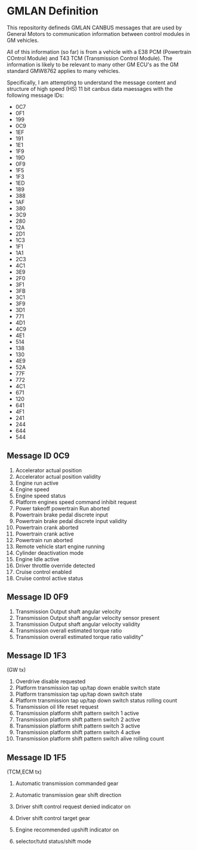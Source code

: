 # GMLAN Definition
This repositority defineds GMLAN CANBUS messages that are used by General Motors to communication information between control modules in GM vehicles.

All of this information (so far) is from a vehicle with a E38 PCM (Powertrain COntrol Module) and T43 TCM (Transmission Control Module). The information is likely to be relevant to many other GM ECU's as the GM standard GMW8762 applies to many vehicles.

Specifically, I am attempting to understand the message content and structure of high speed (HS) 11 bit canbus data maessages with the following message IDs:

- 0C7
- 0F1
- 199
- 0C9
- 1EF
- 191
- 1E1
- 1F9
- 19D
- 0F9
- 1F5
- 1F3
- 1ED
- 189
- 388
- 1AF
- 380
- 3C9
- 280
- 12A
- 2D1
- 1C3
- 1F1
- 1A1
- 2C3
- 4C1
- 3E9
- 2F0
- 3F1
- 3FB
- 3C1
- 3F9
- 3D1
- 771
- 4D1
- 4C9
- 4E1
- 514
- 138
- 130
- 4E9
- 52A
- 77F
- 772
- 4C1
- 671
- 120
- 641
- 4F1
- 241
- 244
- 644
- 544


## Message ID 0C9
1. Accelerator actual position
2. Accelerator actual position validity
3. Engine run active
4. Engine speed
5. Engine speed status
6. Platform engines speed command inhibit request
7. Power takeoff powertrain Run aborted
8. Powertrain brake pedal discrete input
9. Powertrain brake pedal discrete input validity
10. Powertrain crank aborted
11. Powertrain crank active
12. Powertrain run aborted
13. Remote vehicle start engine running
14. Cylinder deactivation mode
15. Engine Idle active
16. Driver throttle override detected
17. Cruise control enabled
18. Cruise control active status

## Message ID 0F9
1. Transmission Output shaft angular velocity
2. Transmission Output shaft angular velocity sensor present
3. Transmission Output shaft angular velocity validity
4. Transmission overall estimated torque ratio
5. Transmission overall estimated torque ratio validity"


## Message ID 1F3	
(GW tx)
1. Overdrive disable requested
2. Platform transmission tap up/tap down enable switch state
3. Platform transmission tap up/tap down switch state
4. Platform transmission tap up/tap down switch status rolling count
5. Transmission oil life reset request
6. Transmission platform shift pattern switch 1 active
7. Transmission platform shift pattern switch 2 active
8. Transmission platform shift pattern switch 3 active
9. Transmission platform shift pattern switch 4 active
10. Transmission platform shift pattern switch alive rolling count

## Message ID 1F5
(TCM,ECM tx)
1. Automatic transmission commanded gear
2. Automatic transmission gear shift direction
3. Driver shift control request denied indicator on
4. Driver shift control target gear
5. Engine recommended upshift indicator on

6. selector/tutd status/shift mode

